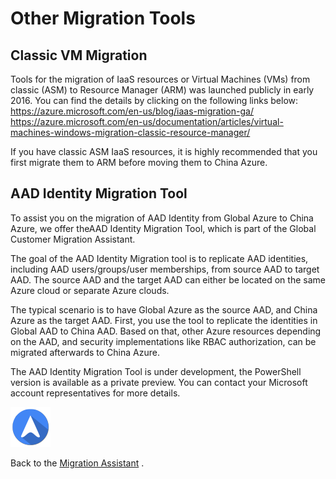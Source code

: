 <properties
	pageTitle="Global Customer Playbook other-migration-tools"
	description="Global Customer Playbook other-migration-tools"
	services="global-customer-playbook"
	documentationCenter=""
	authors="jtong"
	manager="edwinc"
	editor=""
	tags="global-customer-playbook"/>

<tags
	ms.service="global-customer-playbook"
	ms.workload=""
	ms.tgt_pltfrm=""
	ms.devlang="na"
	ms.topic="article"
	ms.date="11/21/2016"
	wacn.date="11/21/2016"
	ms.author="jtong"/>


# Other Migration Tools

## Classic VM Migration

Tools for the migration of IaaS resources or Virtual Machines (VMs) from classic (ASM) to Resource Manager (ARM) was launched publicly in early 2016. You can find the details by clicking on the following links below:
https://azure.microsoft.com/en-us/blog/iaas-migration-ga/
https://azure.microsoft.com/en-us/documentation/articles/virtual-machines-windows-migration-classic-resource-manager/
 
If you have classic ASM IaaS resources, it is highly recommended that you first migrate them to ARM before moving them to China Azure.

## AAD Identity Migration Tool

To assist you on the migration of AAD Identity from Global Azure to China Azure, we offer theAAD Identity Migration Tool, which is part of the Global Customer Migration Assistant.
 
The goal of the AAD Identity Migration tool is to replicate AAD identities, including AAD users/groups/user memberships, from source AAD to target AAD. The source AAD and the target AAD can either be located on the same Azure cloud or separate Azure clouds. 
 
The typical scenario is to have Global Azure as the source AAD, and China Azure as the target AAD. First, you use the tool to replicate the identities in Global AAD to China AAD.  Based on that, other Azure resources depending on the AAD, and security implementations like RBAC authorization, can be migrated afterwards to China Azure.
 
The AAD Identity Migration Tool is under development, the PowerShell version is available as a private preview. You can contact your Microsoft account representatives for more details.

![navigation](/solutions/global-customer/media/navigation.png)

Back to the [Migration Assistant](/solutions/global-customer/migration-assistant/) .
